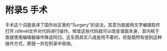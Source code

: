# 附录5 手术

手术这个词是直译了国外社区里的“Surgery”的说法，其意为直接用文字编辑软件打开.rdlevel文件对代码进行操作。修改这些代码就可以改变谱面本身，其内核于直接使用编辑器操作殊途同归。这东西其实八成是用不着的，但是既然有提到这种操作方式，那就一并在附录中收纳。

